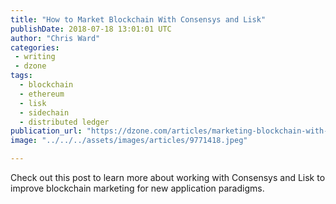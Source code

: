```yaml
---
title: "How to Market Blockchain With Consensys and Lisk"
publishDate: 2018-07-18 13:01:01 UTC
author: "Chris Ward"
categories:
 - writing
 - dzone
tags:
  - blockchain
  - ethereum
  - lisk
  - sidechain
  - distributed ledger
publication_url: "https://dzone.com/articles/marketing-blockchain-with-consensys-and-lisk"
image: "../../../assets/images/articles/9771418.jpeg"

---
```

Check out this post to learn more about working with Consensys and Lisk to improve blockchain marketing for new application paradigms.


